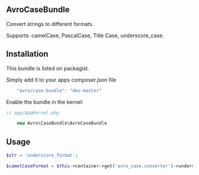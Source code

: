 AvroCaseBundle
-----------------
Convert strings to different formats.

Supports: camelCase, PascalCase, Title Case, underscore_case.

Installation
------------
This bundle is listed on packagist.

Simply add it to your apps composer.json file

``` js
    "avro/case-bundle": "dev-master"
```

Enable the bundle in the kernel:

``` php
// app/AppKernel.php

    new Avro\CaseBundle\AvroCaseBundle
```


Usage
-----
``` php
$str = 'underscore_format';

$camelCaseFormat = $this->container->get('avro_case.converter')->underscoreToCamelCase($str);
```


